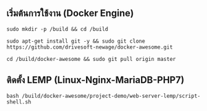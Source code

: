 เริ่มต้นการใช้งาน (Docker Engine)
---------------------------------------------------

```
sudo mkdir -p /build && cd /build

sudo apt-get install git -y && sudo git clone https://github.com/drivesoft-newage/docker-awesome.git

cd /build/docker-awesome && sudo git pull origin master
```


ติดตั้ง LEMP (Linux-Nginx-MariaDB-PHP7)
---------------------------------------------------

```
bash /build/docker-awesome/project-demo/web-server-lemp/script-shell.sh
```
